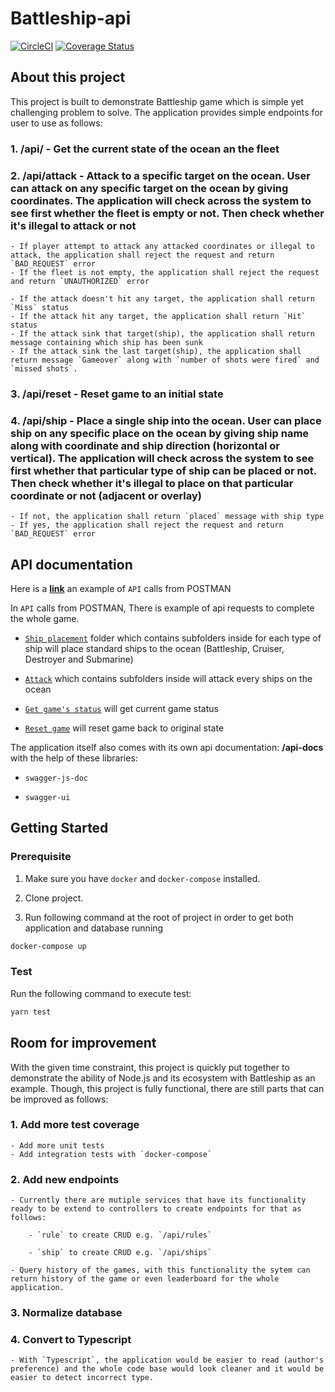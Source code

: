 # Battleship-api

[![CircleCI](https://circleci.com/gh/thestrayed/battleship-api.svg?style=svg)](https://circleci.com/gh/thestrayed/battleship-api)
[![Coverage Status](https://coveralls.io/repos/github/thestrayed/battleship-api/badge.svg?branch=master)](https://coveralls.io/github/thestrayed/battleship-api?branch=master)

## About this project

This project is built to demonstrate Battleship game which is simple yet challenging problem to solve. The application provides simple endpoints for user to use as follows:

### 1. **/api/** - Get the current state of the ocean an the fleet

### 2. **/api/attack** - Attack to a specific target on the ocean. User can attack on any specific target on the ocean by giving coordinates. The application will check across the system to see first whether the fleet is empty or not. Then check whether it's illegal to attack or not

    - If player attempt to attack any attacked coordinates or illegal to attack, the application shall reject the request and return `BAD_REQUEST` error
    - If the fleet is not empty, the application shall reject the request and return `UNAUTHORIZED` error

    - If the attack doesn't hit any target, the application shall return `Miss` status
    - If the attack hit any target, the application shall return `Hit` status
    - If the attack sink that target(ship), the application shall return message containing which ship has been sunk
    - If the attack sink the last target(ship), the application shall return message `Gameover` along with `number of shots were fired` and `missed shots`.

### 3. **/api/reset** - Reset game to an initial state

### 4. **/api/ship** - Place a single ship into the ocean. User can place ship on any specific place on the ocean by giving ship name along with coordinate and ship direction (horizontal or vertical). The application will check across the system to see first whether that particular type of ship can be placed or not. Then check whether it's illegal to place on that particular coordinate or not (adjacent or overlay)
    
    - If not, the application shall return `placed` message with ship type
    - If yes, the application shall reject the request and return `BAD_REQUEST` error

## API documentation

Here is a __[link](https://documenter.getpostman.com/view/4100480/S1M3w655?version=latest)__ an example of `API` calls from POSTMAN

In `API` calls from POSTMAN, There is example of api requests to complete the whole game.

- [`Ship placement`](https://documenter.getpostman.com/view/4100480/S1M3w655?version=latest#00434d63-97f5-46b5-8b7e-3391ad3031ff) folder which contains subfolders inside for each type of ship will place standard ships to the ocean (Battleship, Cruiser, Destroyer and Submarine)

- [`Attack`](https://documenter.getpostman.com/view/4100480/S1M3w655?version=latest#5b5ea461-5afe-4018-8082-7d7a8ecbec9e) which contains subfolders inside will attack every ships on the ocean

- [`Get game's status`](https://documenter.getpostman.com/view/4100480/S1M3w655?version=latest#e0a183ed-2644-4928-a66e-0d16c8b56e6f) will get current game status

- [`Reset game`](https://documenter.getpostman.com/view/4100480/S1M3w655?version=latest#8d563399-026e-4c14-a986-bc4abc9138b9) will reset game back to original state

The application itself also comes with its own api documentation: **/api-docs** with the help of these libraries:

- `swagger-js-doc`

- `swagger-ui`

## Getting Started

### Prerequisite

1. Make sure you have `docker` and `docker-compose` installed.

2. Clone project.

3. Run following command at the root of project in order to get both application and database running

```bash
docker-compose up
```

### Test

Run the following command to execute test:

```bash
yarn test
```

## Room for improvement

With the given time constraint, this project is quickly put together to demonstrate the ability of Node.js and its ecosystem with Battleship as an example. Though, this project is fully functional, there are still parts that can be improved as follows:

### 1. Add more test coverage

    - Add more unit tests
    - Add integration tests with `docker-compose`

### 2. Add new endpoints

    - Currently there are mutiple services that have its functionality ready to be extend to controllers to create endpoints for that as follows:

        - `rule` to create CRUD e.g. `/api/rules`

        - `ship` to create CRUD e.g. `/api/ships`

    - Query history of the games, with this functionality the sytem can return history of the game or even leaderboard for the whole application.

### 3. Normalize database

### 4. Convert to Typescript

    - With `Typescript`, the application would be easier to read (author's preference) and the whole code base would look cleaner and it would be easier to detect incorrect type.
